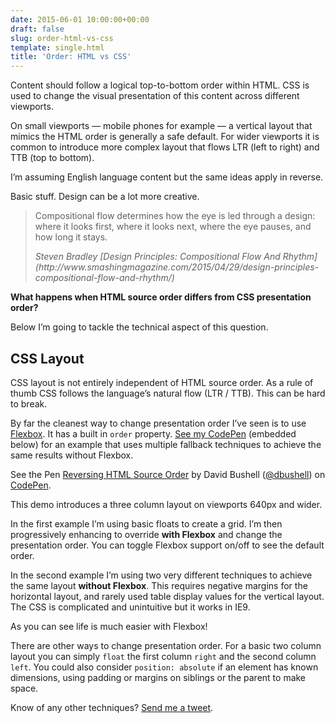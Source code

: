 ```yaml
---
date: 2015-06-01 10:00:00+00:00
draft: false
slug: order-html-vs-css
template: single.html
title: 'Order: HTML vs CSS'
---
```


Content should follow a logical top-to-bottom order within HTML. CSS is used to change the visual presentation of this content across different viewports.

On small viewports — mobile phones for example — a vertical layout that mimics the HTML order is generally a safe default. For wider viewports it is common to introduce more complex layout that flows LTR (left to right) and TTB (top to bottom).

<p class="p--small p--light">I’m assuming English language content but the same ideas apply in reverse.</p>

Basic stuff. Design can be a lot more creative.

> Compositional flow determines how the eye is led through a design: where it looks first, where it looks next, where the eye pauses, and how long it stays.  
><p class="p--small"><cite>Steven Bradley [Design Principles: Compositional Flow And Rhythm](http://www.smashingmagazine.com/2015/04/29/design-principles-compositional-flow-and-rhythm/)</cite></p>

**What happens when HTML source order differs from CSS presentation order?**

Below I’m going to tackle the technical aspect of this question.

## CSS Layout

CSS layout is not entirely independent of HTML source order. As a rule of thumb CSS follows the language’s natural flow (LTR / TTB). This can be hard to break.

By far the cleanest way to change presentation order I’ve seen is to use [Flexbox](https://css-tricks.com/snippets/css/a-guide-to-flexbox/). It has a built in `order` property. [See my CodePen](http://codepen.io/dbushell/full/rVjoBr/) (embedded below) for an example that uses multiple fallback techniques to achieve the same results without Flexbox.

<div class="post__image"><p data-height="250" data-theme-id="0" data-slug-hash="rVjoBr" data-default-tab="result" data-user="dbushell" class='codepen'>See the Pen <a href='http://codepen.io/dbushell/pen/rVjoBr/'>Reversing HTML Source Order</a> by David Bushell (<a href='http://codepen.io/dbushell'>@dbushell</a>) on <a href='http://codepen.io'>CodePen</a>.</p>
<script async src="//assets.codepen.io/assets/embed/ei.js"></script></div>

This demo introduces a three column layout on viewports 640px and wider.

In the first example I’m using basic floats to create a grid. I’m then progressively enhancing to override **with Flexbox** and change the presentation order. You can toggle Flexbox support on/off to see the default order.

In the second example I’m using two very different techniques to achieve the same layout **without Flexbox**. This requires negative margins for the horizontal layout, and rarely used table display values for the vertical layout. The CSS is complicated and unintuitive but it works in IE9.

As you can see life is much easier with Flexbox!

There are other ways to change presentation order. For a basic two column layout you can simply `float` the first column `right` and the second column `left`. You could also consider `position: absolute` if an element has known dimensions, using padding or margins on siblings or the parent to make space.

Know of any other techniques? [Send me a tweet](http://twitter.com/dbushell).

